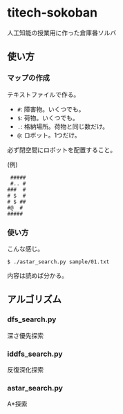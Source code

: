 # titech-sokoban
人工知能の授業用に作った倉庫番ソルバ

## 使い方
### マップの作成
テキストファイルで作る。

- `#`: 障害物。いくつでも。
- `$`: 荷物。いくつでも。
- `.`: 格納場所。荷物と同じ数だけ。
- `@`: ロボット。1つだけ。

必ず閉空間にロボットを配置すること。

(例)
```
 #####
 #.. #
###  #
# $  #
# $ ##
#@  #
#####
```

### 使い方
こんな感じ。
```
$ ./astar_search.py sample/01.txt
```
内容は読めば分かる。

## アルゴリズム
### dfs_search.py
深さ優先探索

### iddfs_search.py
反復深化探索

### astar_search.py
A*探索
